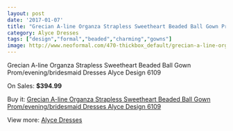 ```yaml
---
layout: post
date: '2017-01-07'
title: "Grecian A-line Organza Strapless Sweetheart Beaded Ball Gown Prom/evening/bridesmaid Dresses Alyce Design 6109"
category: Alyce Dresses
tags: ["design","formal","beaded","charming","gowns"]
image: http://www.neoformal.com/470-thickbox_default/grecian-a-line-organza-strapless-sweetheart-beaded-ball-gown-prom-evening-bridesmaid-dresses-alyce-design-6109.jpg
---
```

Grecian A-line Organza Strapless Sweetheart Beaded Ball Gown Prom/evening/bridesmaid Dresses Alyce Design 6109

On Sales: **$394.99**
<a href="https://www.neoformal.com/en/alyce-dresses/166-grecian-a-line-organza-strapless-sweetheart-beaded-ball-gown-prom-evening-bridesmaid-dresses-alyce-design-6109.html"><amp-img layout="responsive" width="600" height="600" src="//www.neoformal.com/470-thickbox_default/grecian-a-line-organza-strapless-sweetheart-beaded-ball-gown-prom-evening-bridesmaid-dresses-alyce-design-6109.jpg" alt="Grecian A-line Organza Strapless Sweetheart Beaded Ball Gown Prom/evening/bridesmaid Dresses Alyce Design 6109 0" /></a>
<a href="https://www.neoformal.com/en/alyce-dresses/166-grecian-a-line-organza-strapless-sweetheart-beaded-ball-gown-prom-evening-bridesmaid-dresses-alyce-design-6109.html"><amp-img layout="responsive" width="600" height="600" src="//www.neoformal.com/471-thickbox_default/grecian-a-line-organza-strapless-sweetheart-beaded-ball-gown-prom-evening-bridesmaid-dresses-alyce-design-6109.jpg" alt="Grecian A-line Organza Strapless Sweetheart Beaded Ball Gown Prom/evening/bridesmaid Dresses Alyce Design 6109 1" /></a>

Buy it: [Grecian A-line Organza Strapless Sweetheart Beaded Ball Gown Prom/evening/bridesmaid Dresses Alyce Design 6109](https://www.neoformal.com/en/alyce-dresses/166-grecian-a-line-organza-strapless-sweetheart-beaded-ball-gown-prom-evening-bridesmaid-dresses-alyce-design-6109.html "Grecian A-line Organza Strapless Sweetheart Beaded Ball Gown Prom/evening/bridesmaid Dresses Alyce Design 6109")

View more: [Alyce Dresses](https://www.neoformal.com/en/3-alyce-dresses "Alyce Dresses")